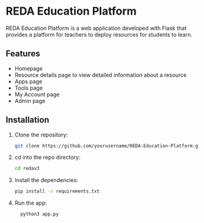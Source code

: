 # REDA Education Platform

REDA Education Platform is a web application developed with Flask that provides a platform for teachers to deploy resources for students to learn.

## Features

- Homepage 
- Resource details page to view detailed information about a resource
- Apps page
- Tools page
- My Account page
- Admin page
  
## Installation

1. Clone the repository:

   ```bash
   git clone https://github.com/yourusername/REDA-Education-Platform.git
   ```
2. cd into the repo directory:
   ```bash
   cd redav3
   ```
3. Install the dependencies:

    ```bash
    pip install -r requirements.txt
   ```
4. Run the app:
     ```bash
       python3 app.py
      ```   
  
